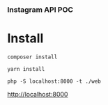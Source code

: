 ### Instagram API POC

# Install

```
composer install

yarn install

php -S localhost:8000 -t ./web
```

[http://localhost:8000](http://localhost:8000)
